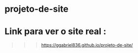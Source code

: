 # projeto-de-site

# Link para ver o site real :
>>> https://ggabriel836.github.io/projeto-de-site/

